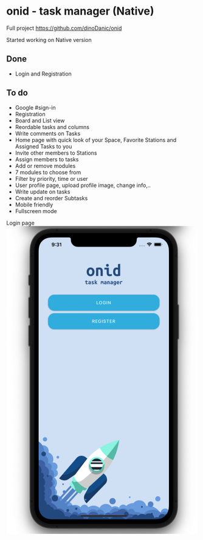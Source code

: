 # onid - task manager (Native)

Full project https://github.com/dinoDanic/onid

Started working on Native version

## Done

- Login and Registration

## To do

- Google #sign-in
- Registration
- Board and List view
- Reordable tasks and columns
- Write comments on Tasks
- Home page with quick look of your Space, Favorite Stations and Assigned Tasks to you
- Invite other members to Stations
- Assign members to tasks
- Add or remove modules
- 7 modules to choose from
- Filter by priority, time or user
- User profile page, upload profile image, change info,..
- Write update on tasks
- Create and reorder Subtasks
- Mobile friendly
- Fullscreen mode

Login page
![alt text](https://github.com/dinoDanic/onid-native/blob/master/src/img/screen1.jpg?raw=true)
